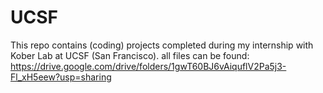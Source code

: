 # UCSF
This repo contains (coding) projects completed during my internship with Kober Lab at UCSF (San Francisco).
all files can be found: https://drive.google.com/drive/folders/1gwT60BJ6vAiquflV2Pa5j3-Fl_xH5eew?usp=sharing
